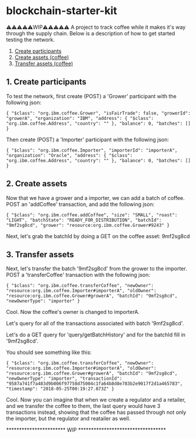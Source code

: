 # blockchain-starter-kit

⚠️⚠️⚠️⚠️⚠️WIP⚠️⚠️⚠️⚠️⚠️
A project to track coffee while it makes it's way through the supply chain. Below is a description of how to get started testing the network.

1. [Create participants](#1-create-participants)
2. [Create assets (coffee)](#2-create-assets)
3. [Transfer assets (coffee)](#3-transfer-assets)

## 1. Create participants 


To test the network, first create (POST) a 'Grower' participant with the following json:

`
{
  "$class": "org.ibm.coffee.Grower",
  "isFairTrade": false,
  "growerId": "growerA",
  "organization": "IBM",
  "address": {
    "$class": "org.ibm.coffee.Address",
    "country": ""
  },
  "balance": 0,
  "batches": []
}
`

Then create (POST) a 'Importer' participant with the following json:

`{
  "$class": "org.ibm.coffee.Importer",
  "importerId": "importerA",
  "organization": "Oracle",
  "address": {
    "$class": "org.ibm.coffee.Address",
    "country": ""
  },
  "balance": 0,
  "batches": []
}`

## 2. Create assets


Now that we have a grower and a importer, we can add a batch of coffee. POST an 'addCoffee' transaction, and add the following json: 

`{
  "$class": "org.ibm.coffee.addCoffee",
  "size": "SMALL",
  "roast": "LIGHT",
  "batchState": "READY_FOR_DISTRIBUTION",
  "batchId": "9mf2sg8cd",
  "grower": "resource:org.ibm.coffee.Grower#9243"
}`

Next, let's grab the batchId by doing a GET on the coffee asset: 9mf2sg8cd

## 3. Transfer assets


Next, let's transfer the batch '9mf2sg8cd' from the grower to the importer. POST a 'transferCoffee' transaction with the following json:

`{
  "$class": "org.ibm.coffee.transferCoffee",
  "newOwner": "resource:org.ibm.coffee.Importer#importerA",
  "oldOwner": "resource:org.ibm.coffee.Grower#growerA",
  "batchId": "9mf2sg8cd",
  "newOwnerType": "importer"
}`

Cool. Now the coffee's owner is changed to importerA. 

Let's query for all of the transactions associated with batch '9mf2sg8cd'.

Let's do a GET query for 'query/getBatchHistory' and for the batchId fill in '9mf2sg8cd'.

You should see something like this: 

 `{
    "$class": "org.ibm.coffee.transferCoffee",
    "newOwner": "resource:org.ibm.coffee.Importer#importerA",
    "oldOwner": "resource:org.ibm.coffee.Grower#growerA",
    "batchId": "9mf2sg8cd",
    "newOwnerType": "importer",
    "transactionId": "9587a741f7a483d9b006f97758d75004c1fa64b8d8e783b2e9017f2d1a465783",
    "timestamp": "2018-05-25T00:19:27.873Z"
  }`
  
  Cool. Now you can imagine that when we create a regulator and a retailer, and we transfer the coffee to them, the last query would have 3 transactions instead, showing that the coffee has passed through not only the importer, but the regulator and reatailer as well.
  
  *********************** WIP **********************************
